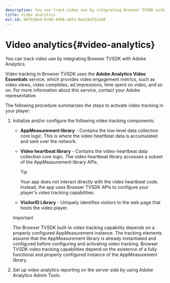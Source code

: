 ```yaml
---
description: You can track video use by integrating Browser TVSDK with Adobe Analytics.
title: Video analytics
exl-id: b6fb39a9-6cb8-4498-a9fa-0ea19af52a58
---
```

# Video analytics{#video-analytics}

You can track video use by integrating Browser TVSDK with Adobe Analytics.

Video tracking in Browser TVSDK uses the **Adobe Analytics Video Essentials** service, which provides video engagement metrics, such as video views, video completes, ad impressions, time spent on video, and so on. For more information about this service, contact your Adobe representative.

The following procedure summarizes the steps to activate video tracking in your player:

1. Initialize and/or configure the following video tracking components:

    * **AppMeasurement library** - Contains the low-level data collection core logic. This is where the video heartbeat data is accumulated and sent over the network. 
    * **Video heartbeat library** - Contains the video-heartbeat data collection core logic. The video heartbeat library accesses a subset of the AppMeasurement library APIs.     
    
      >[!TIP]
      >
      >Your app does not interact directly with the video heartbeat code. Instead, the app uses Browser TVSDK APIs to configure your player's video tracking capabilities.

    * **VisitorID Library** - Uniquely identifies visitors to the web page that hosts the video player.

   >[!IMPORTANT]
   >
   >The Browser TVSDK built-in video tracking capability depends on a properly configured AppMeasurement instance. The tracking elements assume that the AppMeasurement library is already instantiated and configured before configuring and activating video tracking. Browser TVSDK video tracking capabilities depend on the existence of a fully functional and properly configured instance of the AppMeasurement library.

1. Set up video analytics reporting on the server side by using Adobe Analytics Admin Tools.
